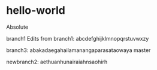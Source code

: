 # hello-world

Absolute

branch1
Edits from branch1: abcdefghijklmnopqrstuvwxzy

branch3: abakadaegahailamanangaparasataowaya
master

newbranch2: aethuanhunairaiahnsaohirh

